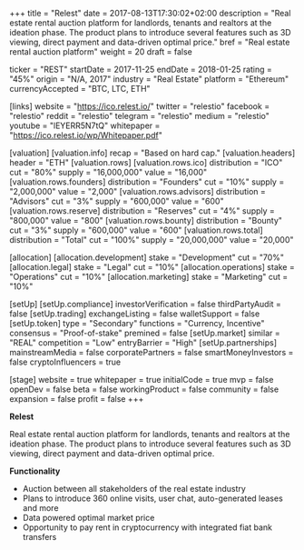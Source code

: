 +++
title = "Relest"
date = 2017-08-13T17:30:02+02:00
description = "Real estate rental auction platform for landlords, tenants and realtors at the ideation phase. The product plans to introduce several features such as 3D viewing, direct payment and data-driven optimal price."
bref = "Real estate rental auction platform"
weight = 20
draft = false

ticker = "REST"
startDate = 2017-11-25
endDate = 2018-01-25
rating = "45%"
origin = "N/A, 2017"
industry = "Real Estate"
platform = "Ethereum"
currencyAccepted = "BTC, LTC, ETH"

[links]
  website = "https://ico.relest.io/"
  twitter = "relestio"
  facebook = "relestio"
  reddit = "relestio"
  telegram = "relestio"
  medium = "relestio"
  youtube = "lEYERR5N7tQ"
  whitepaper = "https://ico.relest.io/wp/Whitepaper.pdf"

[valuation]
  [valuation.info]
    recap = "Based on hard cap."
  [valuation.headers]
    header = "ETH"
  [valuation.rows]
    [valuation.rows.ico]
      distribution = "ICO"
      cut = "80%"
      supply = "16,000,000"
      value = "16,000"
    [valuation.rows.founders]
      distribution = "Founders"
      cut = "10%"
      supply = "2,000,000"
      value = "2,000"
    [valuation.rows.advisors]
      distribution = "Advisors"
      cut = "3%"
      supply = "600,000"
      value = "600"
    [valuation.rows.reserve]
      distribution = "Reserves"
      cut = "4%"
      supply = "800,000"
      value = "800"
    [valuation.rows.bounty]
      distribution = "Bounty"
      cut = "3%"
      supply = "600,000"
      value = "600"
    [valuation.rows.total]
      distribution = "Total"
      cut = "100%"
      supply = "20,000,000"
      value = "20,000"

[allocation]
  [allocation.development]
    stake = "Development"
    cut = "70%"
  [allocation.legal]
    stake = "Legal"
    cut = "10%"
  [allocation.operations]
    stake = "Operations"
    cut = "10%"
  [allocation.marketing]
    stake = "Marketing"
    cut = "10%"

[setUp]
  [setUp.compliance]
    investorVerification = false
    thirdPartyAudit = false
  [setUp.trading]
    exchangeListing = false
    walletSupport = false
  [setUp.token]
    type = "Secondary"
    functions = "Currency, Incentive"
    consensus = "Proof-of-stake"
    premined = false
  [setUp.market]
    similar = "REAL"
    competition = "Low"
    entryBarrier = "High"
  [setUp.partnerships]
    mainstreamMedia = false
    corporatePartners = false
    smartMoneyInvestors = false
    cryptoInfluencers = true

[stage]
  website = true
  whitepaper = true
  initialCode = true
  mvp = false
  openDev = false
  beta = false
  workingProduct = false
  community = false
  expansion = false
  profit = false
+++

**Relest**

Real estate rental auction platform for landlords, tenants and realtors at the ideation phase. The product plans to introduce several features such as 3D viewing, direct payment and data-driven optimal price.

**Functionality**

- Auction between all stakeholders of the real estate industry
- Plans to introduce 360 online visits, user chat, auto-generated leases and more
- Data powered optimal market price
- Opportunity to pay rent in cryptocurrency with integrated fiat bank transfers
